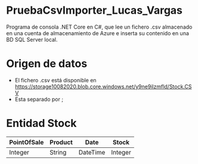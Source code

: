 # PruebaCsvImporter_Lucas_Vargas
Programa de consola .NET Core en C#, que lee un fichero .csv almacenado en una cuenta de almacenamiento de Azure e inserta su contenido en una BD SQL Server local.

# Origen de datos
- El fichero .csv está disponible en https://storage10082020.blob.core.windows.net/y9ne9ilzmfld/Stock.CSV
- Esta separado por ;

# Entidad Stock
| PointOfSale | Product | Date | Stock |
|--|--|--|--|
| Integer | String | DateTime | Integer
